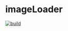 # imageLoader

[![build](https://travis-ci.org/yancey1204/imageLoader.svg?branch=master)](https://travis-ci.org/yancey1204/imageLoader)
